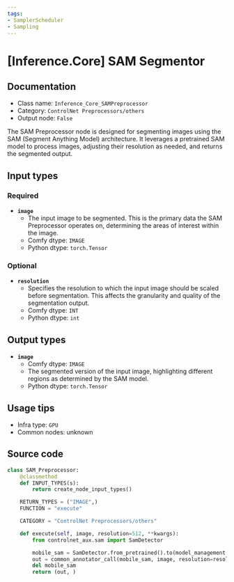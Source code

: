 ```yaml
---
tags:
- SamplerScheduler
- Sampling
---
```


# [Inference.Core] SAM Segmentor
## Documentation
- Class name: `Inference_Core_SAMPreprocessor`
- Category: `ControlNet Preprocessors/others`
- Output node: `False`

The SAM Preprocessor node is designed for segmenting images using the SAM (Segment Anything Model) architecture. It leverages a pretrained SAM model to process images, adjusting their resolution as needed, and returns the segmented output.
## Input types
### Required
- **`image`**
    - The input image to be segmented. This is the primary data the SAM Preprocessor operates on, determining the areas of interest within the image.
    - Comfy dtype: `IMAGE`
    - Python dtype: `torch.Tensor`
### Optional
- **`resolution`**
    - Specifies the resolution to which the input image should be scaled before segmentation. This affects the granularity and quality of the segmentation output.
    - Comfy dtype: `INT`
    - Python dtype: `int`
## Output types
- **`image`**
    - Comfy dtype: `IMAGE`
    - The segmented version of the input image, highlighting different regions as determined by the SAM model.
    - Python dtype: `torch.Tensor`
## Usage tips
- Infra type: `GPU`
- Common nodes: unknown


## Source code
```python
class SAM_Preprocessor:
    @classmethod
    def INPUT_TYPES(s):
        return create_node_input_types()

    RETURN_TYPES = ("IMAGE",)
    FUNCTION = "execute"

    CATEGORY = "ControlNet Preprocessors/others"

    def execute(self, image, resolution=512, **kwargs):
        from controlnet_aux.sam import SamDetector

        mobile_sam = SamDetector.from_pretrained().to(model_management.get_torch_device())
        out = common_annotator_call(mobile_sam, image, resolution=resolution)
        del mobile_sam
        return (out, )

```
